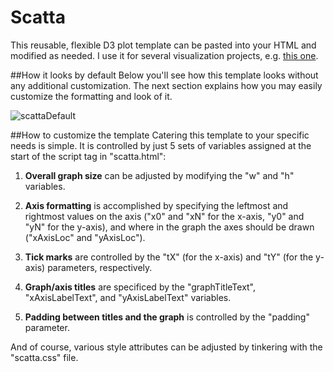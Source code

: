 Scatta
==========

This reusable, flexible D3 plot template can be pasted into your HTML and modified as needed. I use it for several visualization projects, e.g. [this one](http://nikhil-nathwani.com/viz/roi/roi.html).

##How it looks by default
Below you'll see how this template looks without any additional customization. The next section explains how you may easily customize the formatting and look of it. 

![scattaDefault](http://i.imgur.com/ZyvpsNR.png)

##How to customize the template
Catering this template to your specific needs is simple. It is controlled by just 5 sets of variables assigned at the start of the script tag in "scatta.html":

1) **Overall graph size** can be adjusted by modifying the "w" and "h" variables.

2) **Axis formatting** is accomplished by specifying the leftmost and rightmost values on the axis ("x0" and "xN" for the x-axis, "y0" and "yN" for the y-axis), and where in the graph the axes should be drawn ("xAxisLoc" and "yAxisLoc").

3) **Tick marks** are controlled by the "tX" (for the x-axis) and "tY" (for the y-axis) parameters, respectively.

4) **Graph/axis titles** are specificed by the "graphTitleText", "xAxisLabelText", and "yAxisLabelText" variables.

5) **Padding between titles and the graph** is controlled by the "padding" parameter.

And of course, various style attributes can be adjusted by tinkering with the "scatta.css" file.

